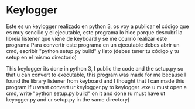 # Keylogger
Este es un keylogger realizado en python 3, os voy a publicar el código que es muy sencillo y el ejecutable, este programa lo hice porque descubrí la libreia listener que viene de keyboard y se me ocurrió realizar este programa
Para convertir este programa en un ejecutable debes abrir un cmd, escribir "python setup.py build" y listo (debes tener tu código y tu setup en el mismo directorio)

This keylogger its done in python 3, I public the code and the setup.py so that u can convert to executable, this program was made for me because I found the library listener from keyboard and I thought that I can made this program
If u want convert ur keylogger.py to keylogger .exe u must open a cmd, write "python setup.py build" on it and done (u must have ut keyogger.py and ur setup.py in the same directory)
